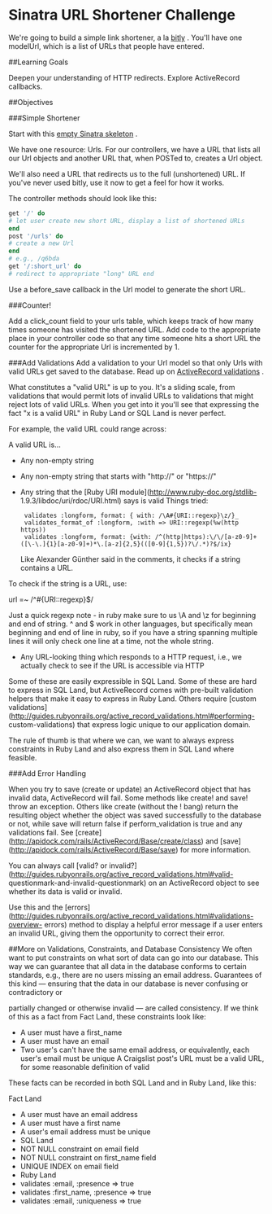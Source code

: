 # Sinatra URL Shortener Challenge

We're going to build a simple link shortener, a la [bitly](http://bitly.com/) . You'll have one modelUrl, which is a list of URLs that people have entered.

##Learning Goals

Deepen your understanding of HTTP redirects. Explore ActiveRecord callbacks.

##Objectives

###Simple Shortener

Start with this [empty Sinatra skeleton](http://cl.ly/2n3D2V0R0L2f) .

We have one resource: Urls. For our controllers, we have a URL that lists all our Url objects and another URL that, when POSTed to, creates a Url object.

We'll also need a URL that redirects us to the full (unshortened) URL. If you've never used bitly, use it now to get a feel for how it works.

The controller methods should look like this:

``` ruby
get '/' do
# let user create new short URL, display a list of shortened URLs
end
post '/urls' do
# create a new Url
end
# e.g., /q6bda
get '/:short_url' do
# redirect to appropriate "long" URL end
```

Use a before_save callback in the Url model to generate the short URL.

###Counter!

Add a click_count field to your urls table, which keeps track of how many times someone has visited the shortened URL. Add code to the appropriate place in your controller code so that any time someone hits a short URL the counter for the appropriate Url is incremented by 1.

###Add Validations
Add a validation to your Url model so that only Urls with valid URLs get saved to the database. Read up on [ActiveRecord validations](http://guides.rubyonrails.org/active_record_validations.html) .

What constitutes a "valid URL" is up to you. It's a sliding scale, from validations that would permit lots of invalid URLs to validations that might reject lots of valid URLs. When you get into it you'll see that expressing the fact "x is a valid URL" in Ruby Land or SQL Land is never perfect.

For example, the valid URL could range across:

A valid URL is...
 - Any non-empty string
 - Any non-empty string that starts with "http://" or "https://"
 - Any string that the [Ruby URI module](http://www.ruby-doc.org/stdlib- 1.9.3/libdoc/uri/rdoc/URI.html) says is valid
    Things tried:
    ```
     validates :longform, format: { with: /\A#{URI::regexp}\z/}_
     validates_format_of :longform, :with => URI::regexp(%w(http https))
     validates :longform, format: {with: /^(http|https):\/\/[a-z0-9]+([\-\.]{1}[a-z0-9]+)*\.[a-z]{2,5}(([0-9]{1,5})?\/.*)?$/ix}

    ```

    Like Alexander Günther said in the comments, it checks if a string contains a URL.

 To check if the string is a URL, use:

 url =~ /^#{URI::regexp}$/

 Just a quick regexp note - in ruby make sure to us \A and \z for beginning and end of string. ^ and $
 work in other languages, but specifically mean beginning and end of line in ruby, so if you have a string
 spanning multiple lines it will only check one line at a time, not the whole string.


 - Any URL-looking thing which responds to a HTTP request, i.e., we actually check to see if the URL is accessible via HTTP

Some of these are easily expressible in SQL Land. Some of these are hard to express in SQL Land, but ActiveRecord comes with pre-built validation helpers that make it easy to express in Ruby Land. Others require [custom validations](http://guides.rubyonrails.org/active_record_validations.html#performing- custom-validations) that express logic unique to our application domain.

The rule of thumb is that where we can, we want to always express constraints in Ruby Land and also express them in SQL Land where feasible.

###Add Error Handling

When you try to save (create or update) an ActiveRecord object that has invalid data, ActiveRecord will fail. Some methods like create! and save! throw an exception. Others like create (without the ! bang) return the resulting object whether the object was saved successfully to the database or not, while save will return false if perform_validation is true and any validations fail. See [create]  (http://apidock.com/rails/ActiveRecord/Base/create/class) and [save]  (http://apidock.com/rails/ActiveRecord/Base/save) for more information.

You can always call [valid? or invalid?](http://guides.rubyonrails.org/active_record_validations.html#valid- questionmark-and-invalid-questionmark) on an ActiveRecord object to see whether its data is valid or invalid.

Use this and the [errors](http://guides.rubyonrails.org/active_record_validations.html#validations-overview- errors) method to display a helpful error message if a user enters an invalid URL, giving them the opportunity to correct their error.

##More on Validations, Constraints, and Database Consistency
We often want to put constraints on what sort of data can go into our database. This way we can guarantee that all data in the database conforms to certain standards, e.g., there are no users missing an email address. Guarantees of this kind — ensuring that the data in our database is never confusing or contradictory or

partially changed or otherwise invalid — are called consistency.
If we think of this as a fact from Fact Land, these constraints look like:
- A user must have a first_name
- A user must have an email
- Two user's can't have the same email address, or equivalently, each user's email must be unique A Craigslist post's URL must be a valid URL, for some reasonable definition of valid


These facts can be recorded in both SQL Land and in Ruby Land, like this:

Fact Land

- A user must have an email address
- A user must have a first name
- A user's email address must be unique
- SQL Land
- NOT NULL constraint on email field
- NOT NULL constraint on first_name field
- UNIQUE INDEX on email field
- Ruby Land
- validates :email, :presence => true
- validates :first_name, :presence => true
- validates :email, :uniqueness => true
